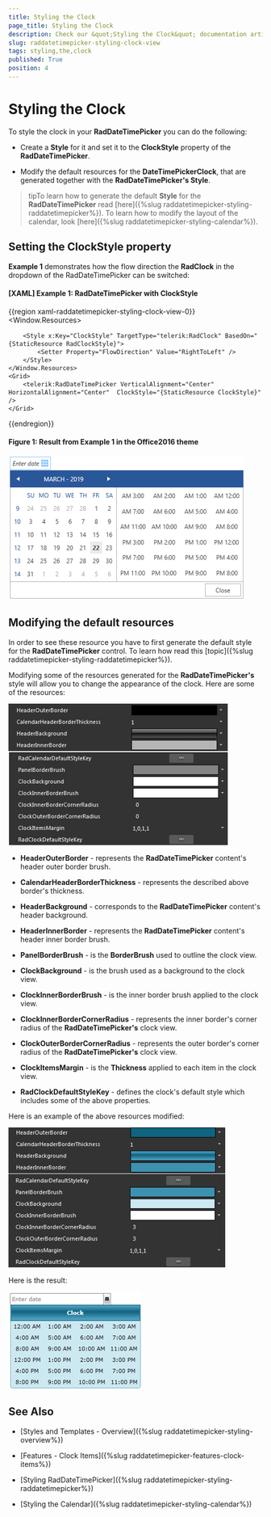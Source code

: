 ```yaml
---
title: Styling the Clock
page_title: Styling the Clock
description: Check our &quot;Styling the Clock&quot; documentation article for the RadDateTimePicker {{ site.framework_name }} control.
slug: raddatetimepicker-styling-clock-view
tags: styling,the,clock
published: True
position: 4
---
```


# Styling the Clock

To style the clock in your __RadDateTimePicker__ you can do the following:

* Create a __Style__ for it and set it to the __ClockStyle__ property of the __RadDateTimePicker__. 

* Modify the default resources for the __DateTimePickerClock__, that are generated together with the __RadDateTimePicker's Style__.

>tipTo learn how to generate the default __Style__ for the __RadDateTimePicker__ read [here]({%slug raddatetimepicker-styling-raddatetimepicker%}). To learn how to modify the layout of the calendar, look [here]({%slug raddatetimepicker-styling-calendar%}).

## Setting the ClockStyle property

__Example 1__ demonstrates how the flow direction the __RadClock__ in the dropdown of the RadDateTimePicker can be switched:

#### __[XAML] Example 1: RadDateTimePicker with ClockStyle__

{{region xaml-raddatetimepicker-styling-clock-view-0}}
	<Window.Resources>
        <!-- If you are using the Xaml binaries, you do not have to set the BasedOn attribute-->
        
        <Style x:Key="ClockStyle" TargetType="telerik:RadClock" BasedOn="{StaticResource RadClockStyle}">
            <Setter Property="FlowDirection" Value="RightToLeft" />
        </Style>
    </Window.Resources>
    <Grid>
        <telerik:RadDateTimePicker VerticalAlignment="Center" HorizontalAlignment="Center"  ClockStyle="{StaticResource ClockStyle}" />
    </Grid>
{{endregion}}

#### __Figure 1: Result from Example 1 in the Office2016 theme__
![RadClock with RightToLeft FlowDirection](images/DateTimePicker_StylingTheClock.png)

## Modifying the default resources

In order to see these resource you have to first generate the default style for the __RadDateTimePicker__ control. To learn how read this [topic]({%slug raddatetimepicker-styling-raddatetimepicker%}).

Modifying some of the resources generated for the __RadDateTimePicker's__ style will allow you to change the appearance of the clock. Here are some of the resources:

![](images/dateTimePicker_styling_styling_the_clock_view_010.png)

* __HeaderOuterBorder__ - represents the __RadDateTimePicker__ content's header outer border brush.

* __CalendarHeaderBorderThickness__ - represents the described above border's thickness.

* __HeaderBackground__ - corresponds to the __RadDateTimePicker__ content's header background.

* __HeaderInnerBorder__ - represents the __RadDateTimePicker__ content's header inner border brush.

* __PanelBorderBrush__ - is the __BorderBrush__ used to outline the clock view.

* __ClockBackground__ - is the brush used as a background to the clock view.

* __ClockInnerBorderBrush__ - is the inner border brush applied to the clock view.

* __ClockInnerBorderCornerRadius__ - represents the inner border's corner radius of the __RadDateTimePicker's__ clock view.

* __ClockOuterBorderCornerRadius__ - represents the outer border's corner radius of the __RadDateTimePicker's__ clock view.

* __ClockItemsMargin__ - is the __Thickness__ applied to each item in the clock view.

* __RadClockDefaultStyleKey__ - defines the clock's default style which includes some of the above properties.

Here is an example of the above resources modified:

![](images/dateTimePicker_styling_styling_the_clock_view_020.png)

Here is the result:

![](images/dateTimePicker_styling_styling_the_clock_view_030.png)

## See Also

 * [Styles and Templates - Overview]({%slug raddatetimepicker-styling-overview%})

 * [Features - Clock Items]({%slug raddatetimepicker-features-clock-items%})

 * [Styling RadDateTimePicker]({%slug raddatetimepicker-styling-raddatetimepicker%})

 * [Styling the Calendar]({%slug raddatetimepicker-styling-calendar%})
